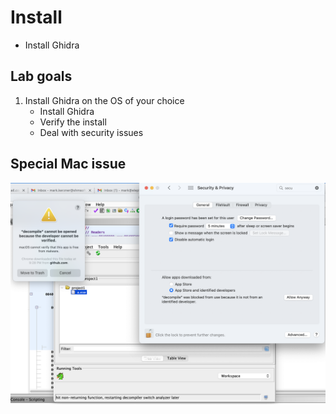 # Install
* Install Ghidra

## Lab goals

1. Install Ghidra on the OS of your choice
    * Install Ghidra
    * Verify the install
    * Deal with security issues




## Special Mac issue
![](../images/01.png)